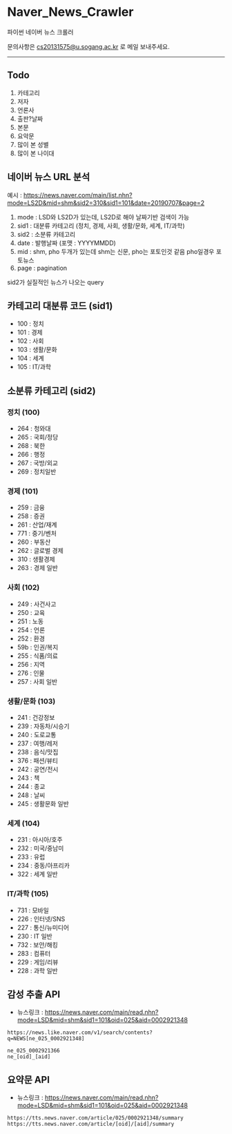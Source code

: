# Naver_News_Crawler
파이썬 네이버 뉴스 크롤러

문의사항은 cs20131575@u.sogang.ac.kr 로 메일 보내주세요.

<hr />

## Todo
1. 카테고리
2. 저자
3. 언론사
4. 출판?날짜
5. 본문
6. 요악문
7. 많이 본 성별
8. 많이 본 나이대



## 네이버 뉴스 URL 분석

예시 : https://news.naver.com/main/list.nhn?mode=LS2D&mid=shm&sid2=310&sid1=101&date=20190707&page=2

1. mode : LSD와 LS2D가 있는데, LS2D로 해야 날짜기반 검색이 가능
2. sid1 : 대분류 카테고리 (정치, 경제, 사회, 생활/문화, 세계, IT/과학)
3. sid2 : 소분류 카테고리
4. date : 발행날짜 (포맷 : YYYYMMDD)
5. mid : shm, pho 두개가 있는데 shm는 신문, pho는 포토인것 같음 pho일경우 포토뉴스
6. page : pagination

sid2가 실질적인 뉴스가 나오는 query


## 카테고리 대분류 코드 (sid1)

- 100 : 정치
- 101 : 경제
- 102 : 사회
- 103 : 생활/문화
- 104 : 세계
- 105 : IT/과학


## 소분류 카테고리 (sid2)

### 정치 (100)
- 264 : 청와대
- 265 : 국회/정당
- 268 : 북한
- 266 : 행정
- 267 : 국방/외교
- 269 : 정치일반

### 경제 (101)
- 259 : 금융
- 258 : 증권
- 261 : 산업/재계
- 771 : 중기/벤처
- 260 : 부동산
- 262 : 글로벌 경제
- 310 : 생활경제
- 263 : 경제 일반

### 사회 (102)
- 249 : 사건사고
- 250 : 교육
- 251 : 노동
- 254 : 언론
- 252 : 환경
- 59b : 인권/복지
- 255 : 식품/의료
- 256 : 지역
- 276 : 인물
- 257 : 사회 일반

### 생활/문화 (103)
- 241 : 건강정보
- 239 : 자동차/시승기
- 240 : 도로교통
- 237 : 여행/레저
- 238 : 음식/맛집
- 376 : 패션/뷰티
- 242 : 공연/전시
- 243 : 책
- 244 : 종교
- 248 : 날씨
- 245 : 생활문화 일반

### 세계 (104)
- 231 : 아시아/호주
- 232 : 미국/중남미
- 233 : 유럽
- 234 : 중동/아프리카
- 322 : 세계 일반

### IT/과학 (105)
- 731 : 모바일
- 226 : 인터넷/SNS
- 227 : 통신/뉴미디어
- 230 : IT 일반
- 732 : 보안/해킹
- 283 : 컴퓨터
- 229 : 게임/리뷰
- 228 : 과학 일반



## 감성 추출 API

- 뉴스링크 : https://news.naver.com/main/read.nhn?mode=LSD&mid=shm&sid1=101&oid=025&aid=0002921348

```
https://news.like.naver.com/v1/search/contents?q=NEWS[ne_025_0002921348]

ne_025_0002921366
ne_[oid]_[aid]
```

## 요약문 API
- 뉴스링크 : https://news.naver.com/main/read.nhn?mode=LSD&mid=shm&sid1=101&oid=025&aid=0002921348
```
https://tts.news.naver.com/article/025/0002921348/summary
https://tts.news.naver.com/article/[oid]/[aid]/summary
```